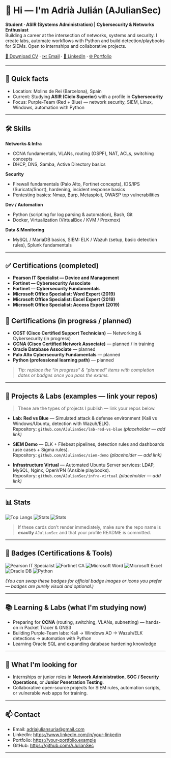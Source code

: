 # 👋 Hi — I'm Adrià Julián (AJulianSec)

**Student · ASIR (Systems Administration) | Cybersecurity & Networks Enthusiast**  
Building a career at the intersection of networks, systems and security. I create labs, automate workflows with Python and build detection/playbooks for SIEMs. Open to internships and collaborative projects.

[📄 Download CV](./assets/cv.pdf) · [✉️ Email](mailto:adriajuliansuria@gmail.com) · [🔗 LinkedIn](https://www.linkedin.com/in/your-linkedin) · [🌐 Portfolio](https://your-portfolio.example)

---

## 🎯 Quick facts
- Location: Molins de Rei (Barcelona), Spain  
- Current: Studying **ASIR (Ciclo Superior)** with a profile in **Cybersecurity**  
- Focus: Purple-Team (Red + Blue) — network security, SIEM, Linux, Windows, automation with Python

---

## 🛠️ Skills

**Networks & Infra**
- CCNA fundamentals, VLANs, routing (OSPF), NAT, ACLs, switching concepts  
- DHCP, DNS, Samba, Active Directory basics

**Security**
- Firewall fundamentals (Palo Alto, Fortinet concepts), IDS/IPS (Suricata/Snort), hardening, incident response basics  
- Pentesting basics: Nmap, Burp, Metasploit, OWASP top vulnerabilities

**Dev / Automation**
- Python (scripting for log parsing & automation), Bash, Git  
- Docker, Virtualization (VirtualBox / KVM / Proxmox)

**Data & Monitoring**
- MySQL / MariaDB basics, SIEM: ELK / Wazuh (setup, basic detection rules), Splunk fundamentals

---

## ✅ Certifications (completed)
- **Pearson IT Specialist — Device and Management**  
- **Fortinet — Cybersecurity Associate**  
- **Fortinet — Cybersecurity Fundamentals**  
- **Microsoft Office Specialist: Word Expert (2019)**  
- **Microsoft Office Specialist: Excel Expert (2019)**  
- **Microsoft Office Specialist: Access Expert (2019)**

## 🚧 Certifications (in progress / planned)
- **CCST (Cisco Certified Support Technician)** — Networking & Cybersecurity (in progress)  
- **CCNA (Cisco Certified Network Associate)** — planned / in training  
- **Oracle Database Associate** — planned  
- **Palo Alto Cybersecurity Fundamentals** — planned  
- **Python (professional learning path)** — planned

> _Tip: replace the “in progress” & “planned” items with completion dates or badges once you pass the exams._

---

## 🔭 Projects & Labs (examples — link your repos)
> These are the types of projects I publish — link your repos below.

- **Lab: Red vs Blue** — Simulated attack & defense environment (Kali vs Windows/Ubuntu, detection with Wazuh/ELK).  
  Repository: `github.com/AJulianSec/lab-red-vs-blue` *(placeholder — add link)*

- **SIEM Demo** — ELK + Filebeat pipelines, detection rules and dashboards (use cases + Sigma rules).  
  Repository: `github.com/AJulianSec/siem-demo` *(placeholder — add link)*

- **Infrastructure Virtual** — Automated Ubuntu Server services: LDAP, MySQL, Nginx, OpenVPN (Ansible playbooks).  
  Repository: `github.com/AJulianSec/infra-virtual` *(placeholder — add link)*

---

## 📊  Stats

![Top Langs](https://github-readme-stats.vercel.app/api/top-langs/?username=AJulianSec&layout=compact&theme=dark)
![Stats](https://github-readme-stats.vercel.app/api?username=AJulianSec&show_icons=true&count_private=true&theme=dark)
![[Stats](https://img.shields.io/badge/TryHackMe-Profile-orange?style=for-the-badge&logo=tryhackme)](https://tryhackme.com/p/AJulianSec)
> If these cards don’t render immediately, make sure the repo name is **exactly** `AJulianSec` and that your profile README is committed.

---

## 🔖 Badges (Certifications & Tools)

![Pearson IT Specialist](https://img.shields.io/badge/Pearson-IT%20Specialist-blue?style=flat&logo=pearson)
![Fortinet CA](https://img.shields.io/badge/Fortinet-Cybersec%20Associate-red?style=flat&logo=fortinet)
![Microsoft Word](https://img.shields.io/badge/Microsoft-Word%20Expert-blue?style=flat&logo=microsoft-word)
![Microsoft Excel](https://img.shields.io/badge/Microsoft-Excel%20Expert-green?style=flat&logo=microsoft-excel)
![Oracle DB](https://img.shields.io/badge/Oracle-Database%20Associate-red?style=flat&logo=oracle)
![Python](https://img.shields.io/badge/Python-Scripting%20(Learn)-blue?style=flat&logo=python)



*(You can swap these badges for official badge images or icons you prefer — badges are purely visual and optional.)*

---

## 📚 Learning & Labs (what I'm studying now)
- Preparing for **CCNA** (routing, switching, VLANs, subnetting) — hands-on in Packet Tracer & GNS3  
- Building Purple-Team labs: Kali → Windows AD → Wazuh/ELK detections → automation with Python  
- Learning Oracle SQL and expanding database hardening knowledge

---

## 💼 What I'm looking for
- Internships or junior roles in **Network Administration**, **SOC / Security Operations**, or **Junior Penetration Testing**.  
- Collaborative open-source projects for SIEM rules, automation scripts, or vulnerable web apps for training.

---

## 📫 Contact
- Email: adriajuliansuria@gmail.com  
- LinkedIn: https://www.linkedin.com/in/your-linkedin  
- Portfolio: https://your-portfolio.example  
- GitHub: https://github.com/AJulianSec

---
